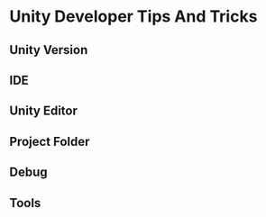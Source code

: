 # Unity Developer Tips And Tricks

## Unity Version

## IDE

## Unity Editor

## Project Folder

## Debug

## Tools
